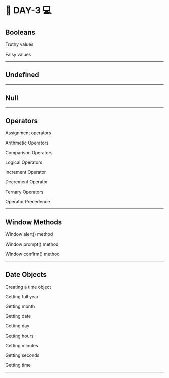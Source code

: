 # 📔 DAY-3 💻

<h2>Booleans</h2>
<p>Truthy values</p>
<p>Falsy values</p>
<hr>
<h2>Undefined</h2>
<hr>
<h2>Null</h2>
<hr>
<h2>Operators</h2>
<p>Assignment operators</p>
<p>Arithmetic Operators</p>
<p>Comparison Operators</p>
<p>Logical Operators</p>
<p>Increment Operator</p>
<p>Decrement Operator</p>
<p>Ternary Operators</p>
<p>Operator Precedence</p>
<hr>
<h2>Window Methods</h2>
<p>Window alert() method</p>
<p>Window prompt() method</p>
<p>Window confirm() method</p>
<hr>
<h2>Date Objects</h2>
<p>Creating a time object</p>
<p>Getting full year</p>
<p>Getting month</p>
<p>Getting date</p>
<p>Getting day</p>
<p>Getting hours</p>
<p>Getting minutes</p>
<p>Getting seconds</p>
<p>Getting time</p>
<hr>
